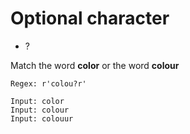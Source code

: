 # Optional character

* ?

Match the word **color** or the word **colour**

```
Regex: r'colou?r'
```

```
Input: color
Input: colour
Input: colouur
```



